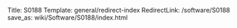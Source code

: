 Title: S0188
Template: general/redirect-index
RedirectLink: /software/S0188
save_as: wiki/Software/S0188/index.html